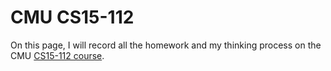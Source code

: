 # CMU CS15-112

On this page, I will record all the homework and my thinking process on the CMU [CS15-112 course](https://kosbie.net/cmu/fall-21/15-112/schedule.html).